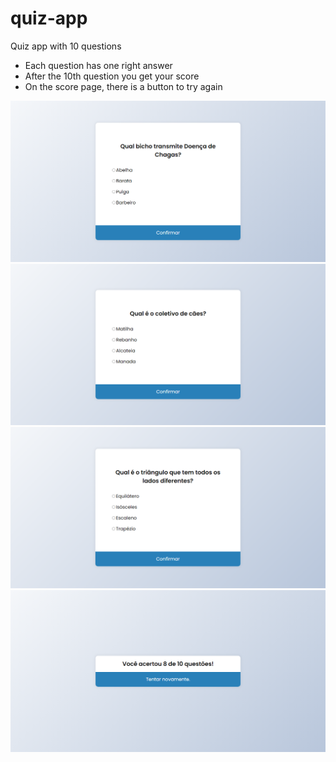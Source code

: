 # quiz-app
Quiz app with 10 questions

 - Each question has one right answer
 - After the 10th question you get your score
 - On the score page, there is a button to try again

![Question 1](https://github.com/ClaudioNoggueira/quiz-app/blob/main/screenshots/1.png)
![Question 2](https://github.com/ClaudioNoggueira/quiz-app/blob/main/screenshots/2.png)
![Question 3](https://github.com/ClaudioNoggueira/quiz-app/blob/main/screenshots/3.png)
![Final Score](https://github.com/ClaudioNoggueira/quiz-app/blob/main/screenshots/score.png)

